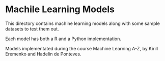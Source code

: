 # Machile Learning Models

This directory contains machine learning models along with some sample
datasets to test them out. 

Each model has both a R and a Python implementation.

Models implementated during the course Machine Learning A-Z, by Kirill
Eremenko and Hadelin de Ponteves.
